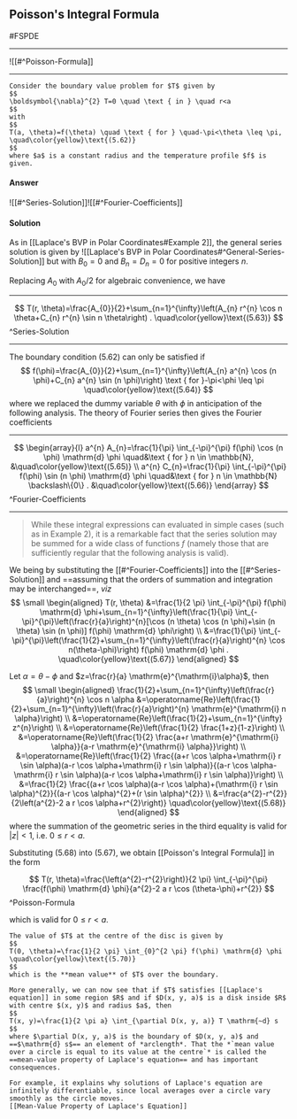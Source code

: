 ## Poisson's Integral Formula
#FSPDE 

---
![[#^Poisson-Formula]]

---

```ad-description
Consider the boundary value problem for $T$ given by
$$
\boldsymbol{\nabla}^{2} T=0 \quad \text { in } \quad r<a
$$
with
$$
T(a, \theta)=f(\theta) \quad \text { for } \quad-\pi<\theta \leq \pi,
\quad\color{yellow}\text{(5.62)}
$$
where $a$ is a constant radius and the temperature profile $f$ is given.
```
#### Answer
![[#^Series-Solution]]![[#^Fourier-Coefficients]]

#### Solution
As in [[Laplace's BVP in Polar Coordinates#Example 2]], the general series solution is given by ![[Laplace's BVP in Polar Coordinates#^General-Series-Solution]] but with $B_{0}=0$ and $B_{n}=D_{n}=0$ for positive integers $n$.

Replacing $A_{0}$ with $A_{0} / 2$ for algebraic convenience, we have

---
$$
T(r, \theta)=\frac{A_{0}}{2}+\sum_{n=1}^{\infty}\left(A_{n} r^{n} \cos n \theta+C_{n} r^{n} \sin n \theta\right) .
\quad\color{yellow}\text{(5.63)}
$$
^Series-Solution

---

The boundary condition (5.62) can only be satisfied if
$$
f(\phi)=\frac{A_{0}}{2}+\sum_{n=1}^{\infty}\left(A_{n} a^{n} \cos (n \phi)+C_{n} a^{n} \sin (n \phi)\right) \text { for }-\pi<\phi \leq \pi
\quad\color{yellow}\text{(5.64)}
$$
where we replaced the dummy variable $\theta$ with $\phi$ in anticipation of the following analysis.
The theory of Fourier series then gives the Fourier coefficients

---
$$
\begin{array}{l}
a^{n} A_{n}=\frac{1}{\pi} \int_{-\pi}^{\pi} f(\phi) \cos (n \phi) \mathrm{d} \phi \quad&\text { for } n \in \mathbb{N}, 
&\quad\color{yellow}\text{(5.65)}
\\
a^{n} C_{n}=\frac{1}{\pi} \int_{-\pi}^{\pi} f(\phi) \sin (n \phi) \mathrm{d} \phi \quad&\text { for } n \in \mathbb{N} \backslash\{0\} .
&\quad\color{yellow}\text{(5.66)}
\end{array}
$$
^Fourier-Coefficients

---
>While these integral expressions can evaluated in simple cases (such as in Example 2), it is a remarkable fact that the series solution may be summed for a wide class of functions $f$ (namely those that are sufficiently regular that the following analysis is valid).

We being by substituting the [[#^Fourier-Coefficients]] into the [[#^Series-Solution]] and ==assuming that the orders of summation and integration may be interchanged==, $v i z$
$$
\small
\begin{aligned}
T(r, \theta) &=\frac{1}{2 \pi} \int_{-\pi}^{\pi} f(\phi) \mathrm{d} \phi+\sum_{n=1}^{\infty}\left(\frac{1}{\pi} \int_{-\pi}^{\pi}\left(\frac{r}{a}\right)^{n}[\cos (n \theta) \cos (n \phi)+\sin (n \theta) \sin (n \phi)] f(\phi) \mathrm{d} \phi\right) \\
&=\frac{1}{\pi} \int_{-\pi}^{\pi}\left(\frac{1}{2}+\sum_{n=1}^{\infty}\left(\frac{r}{a}\right)^{n} \cos n(\theta-\phi)\right) f(\phi) \mathrm{d} \phi .
\quad\color{yellow}\text{(5.67)}
\end{aligned}
$$

Let $\alpha=\theta-\phi$ and $z=\frac{r}{a} \mathrm{e}^{\mathrm{i}\alpha}$, then
$$
\small
\begin{aligned}
\frac{1}{2}+\sum_{n=1}^{\infty}\left(\frac{r}{a}\right)^{n} \cos n \alpha &=\operatorname{Re}\left(\frac{1}{2}+\sum_{n=1}^{\infty}\left(\frac{r}{a}\right)^{n} \mathrm{e}^{\mathrm{i} n \alpha}\right) \\
&=\operatorname{Re}\left(\frac{1}{2}+\sum_{n=1}^{\infty} z^{n}\right) \\
&=\operatorname{Re}\left(\frac{1}{2} \frac{1+z}{1-z}\right) \\
&=\operatorname{Re}\left(\frac{1}{2} \frac{a+r \mathrm{e}^{\mathrm{i} \alpha}}{a-r \mathrm{e}^{\mathrm{i} \alpha}}\right) \\
&=\operatorname{Re}\left(\frac{1}{2} \frac{(a+r \cos \alpha+\mathrm{i} r \sin \alpha)(a-r \cos \alpha+\mathrm{i} r \sin \alpha)}{(a-r \cos \alpha-\mathrm{i} r \sin \alpha)(a-r \cos \alpha+\mathrm{i} r \sin \alpha)}\right) \\
&=\frac{1}{2} \frac{(a+r \cos \alpha)(a-r \cos \alpha)+(\mathrm{i} r \sin \alpha)^{2}}{(a-r \cos \alpha)^{2}+(r \sin \alpha)^{2}} \\
&=\frac{a^{2}-r^{2}}{2\left(a^{2}-2 a r \cos \alpha+r^{2}\right)}
\quad\color{yellow}\text{(5.68)}
\end{aligned}
$$
where the summation of the geometric series in the third equality is valid for $|z|<1$, i.e. $0 \leq r<a$.

Substituting $(5.68)$ into $(5.67)$, we obtain [[Poisson's Integral Formula]] in the form

$$
T(r, \theta)=\frac{\left(a^{2}-r^{2}\right)}{2 \pi} \int_{-\pi}^{\pi} \frac{f(\phi) \mathrm{d} \phi}{a^{2}-2 a r \cos (\theta-\phi)+r^{2}}
$$
^Poisson-Formula

which is valid for $0 \leq r<a$.

```ad-note
The value of $T$ at the centre of the disc is given by
$$
T(0, \theta)=\frac{1}{2 \pi} \int_{0}^{2 \pi} f(\phi) \mathrm{d} \phi
\quad\color{yellow}\text{(5.70)}
$$
which is the **mean value** of $T$ over the boundary.
```

```ad-remark
More generally, we can now see that if $T$ satisfies [[Laplace's equation]] in some region $R$ and if $D(x, y, a)$ is a disk inside $R$ with centre $(x, y)$ and radius $a$, then
$$
T(x, y)=\frac{1}{2 \pi a} \int_{\partial D(x, y, a)} T \mathrm{~d} s
$$
where $\partial D(x, y, a)$ is the boundary of $D(x, y, a)$ and ==$\mathrm{d} s$== an element of *arclength*. That the *`mean value over a circle is equal to its value at the centre`* is called the ==mean-value property of Laplace's equation== and has important consequences.

For example, it explains why solutions of Laplace's equation are infinitely differentiable, since local averages over a circle vary smoothly as the circle moves.
[[Mean-Value Property of Laplace's Equation]]
```